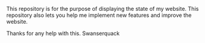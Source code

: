 This repository is for the purpose of displaying the state of my website. This repository also lets you help me implement new features and improve the website.

Thanks for any help with this.
Swanserquack
